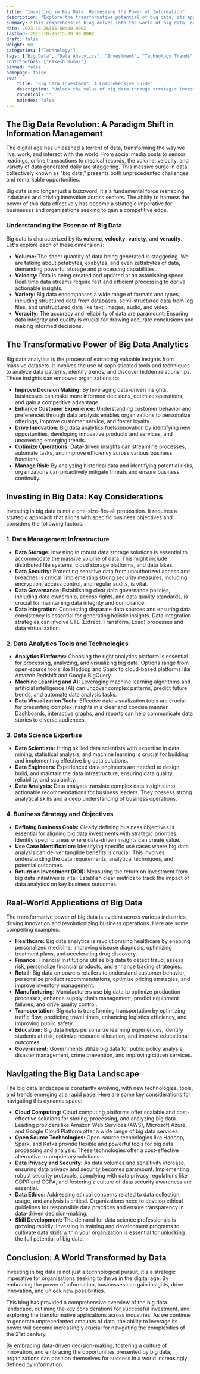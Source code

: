 ```yaml
---
title: "Investing in Big Data: Harnessing the Power of Information"
description: "Explore the transformative potential of big data, its applications, and the essential factors for successful investment in this rapidly evolving field."
summary: "This comprehensive blog delves into the world of big data, outlining its significance, applications, and investment strategies. From understanding the fundamentals to navigating the complexities of big data analytics and infrastructure, this resource provides valuable insights for businesses and individuals seeking to leverage the power of information."
date: 2023-10-26T15:00:00.000Z
lastmod: 2023-10-26T15:00:00.000Z
draft: false
weight: 60
categories: ["Technology"]
tags: ["Big Data", "Data Analytics", "Investment", "Technology Trends", "Data Science"]
contributors: ["Rakesh Kumar"]
pinned: false
homepage: false
seo:
    title: "Big Data Investment: A Comprehensive Guide"
    description: "Unlock the value of big data through strategic investment. This guide covers key aspects like data management, analytics, and infrastructure, empowering businesses to harness the power of information."
    canonical: ""
    noindex: false
---
```


## The Big Data Revolution: A Paradigm Shift in Information Management

The digital age has unleashed a torrent of data, transforming the way we live, work, and interact with the world. From social media posts to sensor readings, online transactions to medical records, the volume, velocity, and variety of data generated daily are staggering. This massive surge in data, collectively known as "big data," presents both unprecedented challenges and remarkable opportunities.

Big data is no longer just a buzzword; it's a fundamental force reshaping industries and driving innovation across sectors. The ability to harness the power of this data effectively has become a strategic imperative for businesses and organizations seeking to gain a competitive edge.

### Understanding the Essence of Big Data

Big data is characterized by its **volume**, **velocity**, **variety**, and **veracity**. Let's explore each of these dimensions:

* **Volume:** The sheer quantity of data being generated is staggering. We are talking about petabytes, exabytes, and even zettabytes of data, demanding powerful storage and processing capabilities.
* **Velocity:** Data is being created and updated at an astonishing speed. Real-time data streams require fast and efficient processing to derive actionable insights.
* **Variety:** Big data encompasses a wide range of formats and types, including structured data from databases, semi-structured data from log files, and unstructured data like text, images, audio, and video.
* **Veracity:** The accuracy and reliability of data are paramount. Ensuring data integrity and quality is crucial for drawing accurate conclusions and making informed decisions.

## The Transformative Power of Big Data Analytics

Big data analytics is the process of extracting valuable insights from massive datasets. It involves the use of sophisticated tools and techniques to analyze data patterns, identify trends, and discover hidden relationships. These insights can empower organizations to:

* **Improve Decision Making:** By leveraging data-driven insights, businesses can make more informed decisions, optimize operations, and gain a competitive advantage.
* **Enhance Customer Experience:** Understanding customer behavior and preferences through data analysis enables organizations to personalize offerings, improve customer service, and foster loyalty.
* **Drive Innovation:** Big data analytics fuels innovation by identifying new opportunities, developing innovative products and services, and uncovering emerging trends.
* **Optimize Operations:** Data-driven insights can streamline processes, automate tasks, and improve efficiency across various business functions.
* **Manage Risk:** By analyzing historical data and identifying potential risks, organizations can proactively mitigate threats and ensure business continuity.

## Investing in Big Data: Key Considerations

Investing in big data is not a one-size-fits-all proposition. It requires a strategic approach that aligns with specific business objectives and considers the following factors:

### 1. Data Management Infrastructure

* **Data Storage:**  Investing in robust data storage solutions is essential to accommodate the massive volume of data. This might include distributed file systems, cloud storage platforms, and data lakes.
* **Data Security:**  Protecting sensitive data from unauthorized access and breaches is critical. Implementing strong security measures, including encryption, access control, and regular audits, is vital.
* **Data Governance:** Establishing clear data governance policies, including data ownership, access rights, and data quality standards, is crucial for maintaining data integrity and compliance.
* **Data Integration:**  Connecting disparate data sources and ensuring data consistency is essential for generating holistic insights. Data integration strategies can involve ETL (Extract, Transform, Load) processes and data virtualization.

### 2. Data Analytics Tools and Technologies

* **Analytics Platforms:**  Choosing the right analytics platform is essential for processing, analyzing, and visualizing big data. Options range from open-source tools like Hadoop and Spark to cloud-based platforms like Amazon Redshift and Google BigQuery.
* **Machine Learning and AI:**  Leveraging machine learning algorithms and artificial intelligence (AI) can uncover complex patterns, predict future trends, and automate data analysis tasks.
* **Data Visualization Tools:**  Effective data visualization tools are crucial for presenting complex insights in a clear and concise manner. Dashboards, interactive graphs, and reports can help communicate data stories to diverse audiences.

### 3. Data Science Expertise

* **Data Scientists:**  Hiring skilled data scientists with expertise in data mining, statistical analysis, and machine learning is crucial for building and implementing effective big data solutions.
* **Data Engineers:**  Experienced data engineers are needed to design, build, and maintain the data infrastructure, ensuring data quality, reliability, and scalability.
* **Data Analysts:**  Data analysts translate complex data insights into actionable recommendations for business leaders. They possess strong analytical skills and a deep understanding of business operations.

### 4. Business Strategy and Objectives

* **Defining Business Goals:** Clearly defining business objectives is essential for aligning big data investments with strategic priorities. Identify specific areas where data-driven insights can create value.
* **Use Case Identification:**  Identifying specific use cases where big data analysis can deliver tangible benefits is crucial. This involves understanding the data requirements, analytical techniques, and potential outcomes.
* **Return on Investment (ROI):**  Measuring the return on investment from big data initiatives is vital. Establish clear metrics to track the impact of data analytics on key business outcomes.

## Real-World Applications of Big Data

The transformative power of big data is evident across various industries, driving innovation and revolutionizing business operations. Here are some compelling examples:

* **Healthcare:** Big data analytics is revolutionizing healthcare by enabling personalized medicine, improving disease diagnosis, optimizing treatment plans, and accelerating drug discovery.
* **Finance:** Financial institutions utilize big data to detect fraud, assess risk, personalize financial products, and enhance trading strategies.
* **Retail:** Big data empowers retailers to understand customer behavior, personalize product recommendations, optimize pricing strategies, and improve inventory management.
* **Manufacturing:** Manufacturers use big data to optimize production processes, enhance supply chain management, predict equipment failures, and drive quality control.
* **Transportation:** Big data is transforming transportation by optimizing traffic flow, predicting travel times, enhancing logistics efficiency, and improving public safety.
* **Education:** Big data helps personalize learning experiences, identify students at risk, optimize resource allocation, and improve educational outcomes.
* **Government:** Governments utilize big data for public policy analysis, disaster management, crime prevention, and improving citizen services.

##  Navigating the Big Data Landscape

The big data landscape is constantly evolving, with new technologies, tools, and trends emerging at a rapid pace. Here are some key considerations for navigating this dynamic space:

* **Cloud Computing:**  Cloud computing platforms offer scalable and cost-effective solutions for storing, processing, and analyzing big data. Leading providers like Amazon Web Services (AWS), Microsoft Azure, and Google Cloud Platform offer a wide range of big data services.
* **Open Source Technologies:**  Open-source technologies like Hadoop, Spark, and Kafka provide flexible and powerful tools for big data processing and analysis. These technologies offer a cost-effective alternative to proprietary solutions.
* **Data Privacy and Security:**  As data volumes and sensitivity increase, ensuring data privacy and security becomes paramount. Implementing robust security protocols, complying with data privacy regulations like GDPR and CCPA, and fostering a culture of data security awareness are essential.
* **Data Ethics:**  Addressing ethical concerns related to data collection, usage, and analysis is critical. Organizations need to develop ethical guidelines for responsible data practices and ensure transparency in data-driven decision-making.
* **Skill Development:**  The demand for data science professionals is growing rapidly. Investing in training and development programs to cultivate data skills within your organization is essential for unlocking the full potential of big data.

##  Conclusion:  A World Transformed by Data

Investing in big data is not just a technological pursuit; it's a strategic imperative for organizations seeking to thrive in the digital age. By embracing the power of information, businesses can gain insights, drive innovation, and unlock new possibilities.

This blog has provided a comprehensive overview of the big data landscape, outlining the key considerations for successful investment, and exploring the transformative applications across industries. As we continue to generate unprecedented amounts of data, the ability to leverage its power will become increasingly crucial for navigating the complexities of the 21st century.

By embracing data-driven decision-making, fostering a culture of innovation, and embracing the opportunities presented by big data, organizations can position themselves for success in a world increasingly defined by information.
